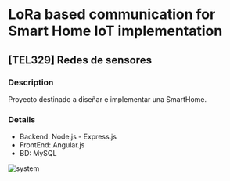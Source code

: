 # LoRa based communication for Smart Home IoT implementation
## [TEL329] Redes de sensores
### Description

Proyecto destinado a diseñar e implementar una SmartHome.

### Details

* Backend: Node.js - Express.js
* FrontEnd: Angular.js
* BD: MySQL

![system](./imgs/diseño_v1.png)
